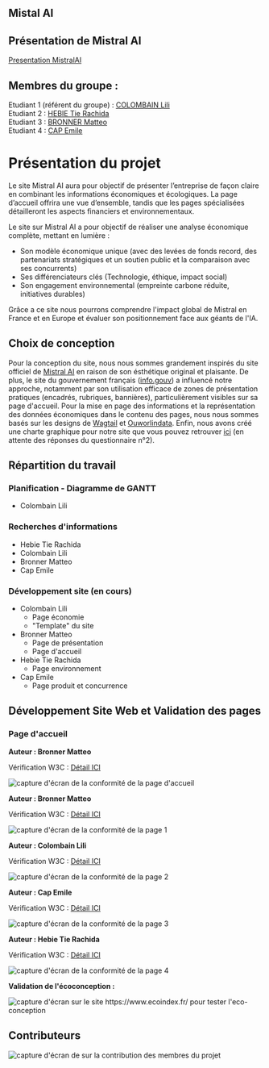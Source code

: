 ## Mistal AI

## Présentation de Mistral AI

[Presentation MistralAI](https://matteobronner.github.io/Presentation_MistralAI_GRP5_A2/)

## Membres du groupe :

Etudiant 1 (référent du groupe) :  [COLOMBAIN Lili](mailto:lili.colombain@edu.univ-fcomte.fr?subject=SAE_1_05_06)  
Etudiant 2 : [HEBIE Tie Rachida](mailto:tie_rachida.hebie@edu.univ-fcomte.fr?subject=SAE_1_05_06)   
Etudiant 3 : [BRONNER Matteo](mailto:matteo.bronner@edu.univ-fcomte.fr?subject=SAE_1_05_06)  
Etudiant 4 : [CAP Emile](mailto:emile.cap@edu.univ-fcomte.fr?subject=SAE_1_05_06)  


# Présentation du projet

Le site Mistral AI aura pour objectif de présenter l’entreprise de façon claire en combinant
les informations économiques et écologiques.
La page d’accueil offrira une vue d’ensemble, tandis que les pages spécialisées
détailleront les aspects financiers et environnementaux.

Le site sur Mistral AI a pour objectif de réaliser une analyse économique complète, mettant en lumière : 
  - Son modèle économique unique (avec des levées de fonds record, des partenariats stratégiques et un soutien public et la comparaison avec ses concurrents)
  - Ses différenciateurs clés (Technologie, éthique, impact social)
  - Son engagement environnemental (empreinte carbone réduite, initiatives durables)

Grâce a ce site nous pourrons comprendre l'impact global de Mistral en France et en Europe et évaluer son positionnement face aux géants de l'IA.

## Choix de conception  

Pour la conception du site, nous nous sommes grandement inspirés du site officiel de [Mistral AI](https://mistral.ai/fr) en raison de son ésthétique original et plaisante.
De plus, le site du gouvernement français ([info.gouv](https://www.info.gouv.fr)) a influencé notre approche, notamment par son utilisation efficace de zones de présentation pratiques (encadrés, rubriques, bannières), particulièrement visibles sur sa page d'accueil.
Pour la mise en page des informations et la représentation des données économiques dans le contenu des pages, nous nous sommes basés sur les designs de [Wagtail](https://wagtail.org) et [Ouworlindata](https://ourworldindata.org).
Enfin, nous avons créé une charte graphique pour notre site que vous pouvez retrouver [ici](doc/5_COLOMBAINLili_StyleTile.pdf) (en attente des réponses du questionnaire n°2).

## Répartition du travail

### Planification - Diagramme de GANTT

- Colombain Lili

### Recherches d'informations

- Hebie Tie Rachida 
- Colombain Lili
- Bronner Matteo
- Cap Emile


### Développement site (en cours)

- Colombain Lili
  - Page économie
  - "Template" du site 
- Bronner Matteo
  - Page de présentation
  - Page d'accueil
- Hebie Tie Rachida
  - Page environnement
- Cap Emile
  - Page produit et concurrence

## Développement Site Web et Validation des pages

### Page d'accueil

**Auteur : Bronner Matteo**  

Vérification W3C : [Détail ICI](https://validator.w3.org/nu/?useragent=Validator.nu%2FLV+https%3A%2F%2Fvalidator.w3.org%2Fservices&acceptlanguage=&doc=https%3A%2F%2Fmatteobronner.github.io%2FPresentation_MistralAI_GRP5_A2%2Findex.html)


![capture d'écran de la conformité de la page d'accueil](doc/capture_1_W3C.png)

**Auteur : Bronner Matteo**  

Vérification W3C : [Détail ICI](https://validator.w3.org/nu/?doc=https%3A%2F%2Fmatteobronner.github.io%2FPresentation_MistralAI_GRP5_A2%2Fpage1.html)

![capture d'écran de la conformité de la page 1](doc/capture_2_W3C.png)

**Auteur : Colombain Lili** 

Vérification W3C : [Détail ICI](https://validator.w3.org/nu/?doc=https%3A%2F%2Fmatteobronner.github.io%2FPresentation_MistralAI_GRP5_A2%2Fpage2.html)

![capture d'écran de la conformité de la page 2](doc/capture_3_W3C.png)

**Auteur : Cap Emile**

Vérification W3C : [Détail ICI](https://validator.w3.org/nu/?doc=https%3A%2F%2Fmatteobronner.github.io%2FPresentation_MistralAI_GRP5_A2%2Fpage3.html)

![capture d'écran de la conformité de la page 3](doc/capture_4_W3C.png)

**Auteur : Hebie Tie Rachida**

Vérification W3C : [Détail ICI](https://validator.w3.org/nu/?doc=https%3A%2F%2Fmatteobronner.github.io%2FPresentation_MistralAI_GRP5_A2%2Fpage4.html)

![capture d'écran de la conformité de la page 4](doc/capture_5_W3C.png)

**Validation de l'écoconception :**

![capture d'écran sur le site https://www.ecoindex.fr/ pour tester l'eco-conception](doc/capture_1_ecoconcept.png)

## Contributeurs

![capture d'écran de sur la contribution des membres du projet](doc/livrable2_contribuors.png)




